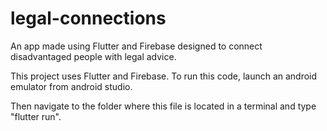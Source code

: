 # legal-connections

An app made using Flutter and Firebase designed to connect disadvantaged people with legal advice.

This project uses Flutter and Firebase. To run this code, launch an android emulator from android studio. 

Then navigate to the folder where this file is located in a terminal and type "flutter run".
